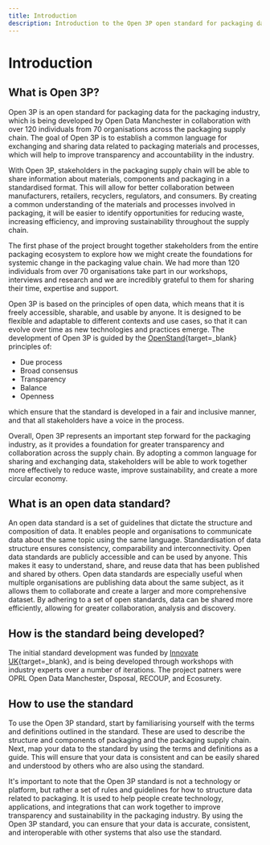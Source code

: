```yaml
---
title: Introduction
description: Introduction to the Open 3P open standard for packaging data for the packaging value chain.
---
```


# Introduction

## What is Open 3P?

Open 3P is an open standard for packaging data for the packaging industry, which is being developed by Open Data Manchester in collaboration with over 120 individuals from 70 organisations across the packaging supply chain. The goal of Open 3P is to establish a common language for exchanging and sharing data related to packaging materials and processes, which will help to improve transparency and accountability in the industry.

With Open 3P, stakeholders in the packaging supply chain will be able to share information about materials, components and packaging in a standardised format. This will allow for better collaboration between manufacturers, retailers, recyclers, regulators, and consumers. By creating a common understanding of the materials and processes involved in packaging, it will be easier to identify opportunities for reducing waste, increasing efficiency, and improving sustainability throughout the supply chain.

The first phase of the project brought together stakeholders from the entire packaging ecosystem to explore how we might create the foundations for systemic change in the packaging value chain. We had more than 120 individuals from over 70 organisations take part in our workshops, interviews and research and we are incredibly grateful to them for sharing their time, expertise and support.

Open 3P is based on the principles of open data, which means that it is freely accessible, sharable, and usable by anyone. It is designed to be flexible and adaptable to different contexts and use cases, so that it can evolve over time as new technologies and practices emerge. The development of Open 3P is guided by the [OpenStand](https://open-stand.org/){target=_blank} principles of:

* Due process
* Broad consensus
* Transparency
* Balance
* Openness

which ensure that the standard is developed in a fair and inclusive manner, and that all stakeholders have a voice in the process.

Overall, Open 3P represents an important step forward for the packaging industry, as it provides a foundation for greater transparency and collaboration across the supply chain. By adopting a common language for sharing and exchanging data, stakeholders will be able to work together more effectively to reduce waste, improve sustainability, and create a more circular economy.

## What is an open data standard?

An open data standard is a set of guidelines that dictate the structure and composition of data. It enables people and organisations to communicate data about the same topic using the same language. Standardisation of data structure ensures consistency, comparability and interconnectivity. Open data standards are publicly accessible and can be used by anyone. This makes it easy to understand, share, and reuse data that has been published and shared by others. Open data standards are especially useful when multiple organisations are publishing data about the same subject, as it allows them to collaborate and create a larger and more comprehensive dataset. By adhering to a set of open standards, data can be shared more efficiently, allowing for greater collaboration, analysis and discovery.

## How is the standard being developed?

The initial standard development was funded by [Innovate UK](https://www.gov.uk/government/organisations/innovate-uk){target=_blank}, and is being developed through workshops with industry experts over a number of iterations. The project patners were OPRL Open Data Manchester, Dsposal, RECOUP, and Ecosurety.

## How to use the standard

To use the Open 3P standard, start by familiarising yourself with the terms and definitions outlined in the standard. These are used to describe the structure and components of packaging and the packaging supply chain. Next, map your data to the standard by using the terms and definitions as a guide. This will ensure that your data is consistent and can be easily shared and understood by others who are also using the standard.

It's important to note that the Open 3P standard is not a technology or platform, but rather a set of rules and guidelines for how to structure data related to packaging. It is used to help people create technology, applications, and integrations that can work together to improve transparency and sustainability in the packaging industry. By using the Open 3P standard, you can ensure that your data is accurate, consistent, and interoperable with other systems that also use the standard.
